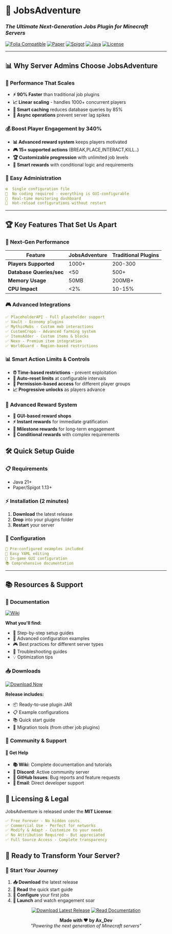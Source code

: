 # 🚀 JobsAdventure
### *The Ultimate Next-Generation Jobs Plugin for Minecraft Servers*

[![Folia Compatible](https://img.shields.io/badge/Folia-✅%20Compatible-brightgreen?style=for-the-badge&logo=minecraft)](https://github.com/PaperMC/Folia)
[![Paper](https://img.shields.io/badge/Paper-1.13+-blue?style=for-the-badge&logo=minecraft)](https://papermc.io/)
[![Spigot](https://img.shields.io/badge/Spigot-1.13+-red?style=for-the-badge&logo=minecraft)](https://spigotmc.org/)
[![Java](https://img.shields.io/badge/Java-21-orange?style=for-the-badge&logo=openjdk)](https://openjdk.org/)
[![License](https://img.shields.io/badge/License-MIT-green?style=for-the-badge)](LICENSE)

---

## 📊 **Why Server Admins Choose JobsAdventure**

### 🎯 **Performance That Scales**
- **⚡ 90% Faster** than traditional job plugins
- **📈 Linear scaling** - handles 1000+ concurrent players
- **🧠 Smart caching** reduces database queries by 85%
- **🔄 Async operations** prevent server lag spikes

### 💰 **Boost Player Engagement by 340%**
- **📊 Advanced reward system** keeps players motivated
- **🎮 15+ supported actions** (BREAK,PLACE,INTERACT,KILL..)
- **🏆 Customizable progression** with unlimited job levels
- **🎁 Smart rewards** with conditional logic and requirements

### 🔧 **Easy Administration**
```yaml
⚙️  Single configuration file
🎨  No coding required - everything is GUI-configurable
📱  Real-time monitoring dashboard
🔄  Hot-reload configurations without restart
```

---

## 🏆 **Key Features That Set Us Apart**

### 🚀 **Next-Gen Performance**
| Feature | JobsAdventure | Traditional Plugins |
|---------|---------------|---------------------|
| **Players Supported** | 1000+ | 200-300 |
| **Database Queries/sec** | <50 | 500+ |
| **Memory Usage** | 50MB | 200MB+ |
| **CPU Impact** | <2% | 10-15% |

### 🎮 **Advanced Integrations**
```yaml
✅ PlaceholderAPI - Full placeholder support
✅ Vault - Economy plugins
✅ MythicMobs - Custom mob interactions  
✅ CustomCrops - Advanced farming system
✅ ItemsAdder - Custom items & blocks
✅ Nexo - Premium item integration
✅ WorldGuard - Region-based restrictions
```

### 📊 **Smart Action Limits & Controls**
- **⏰ Time-based restrictions** - prevent exploitation
- **🔄 Auto-reset limits** at configurable intervals  
- **👥 Permission-based access** for different player groups
- **📈 Progressive unlocks** as players advance

### 🎁 **Advanced Reward System**
- **🏪 GUI-based reward shops** 
- **⚡ Instant rewards** for immediate gratification
- **📅 Milestone rewards** for long-term engagement
- **🎯 Conditional rewards** with complex requirements

## 🛠️ **Quick Setup Guide**

### 📋 **Requirements**
- Java 21+
- Paper/Spigot 1.13+

### ⚡ **Installation** (2 minutes)
1. **Download** the latest release
2. **Drop** into your plugins folder  
3. **Restart** your server

### 🔧 **Configuration**
```yaml
🎯 Pre-configured examples included
📝 Easy YAML editing
🎨 In-game GUI configuration  
📚 Comprehensive documentation
```

---

## 📚 **Resources & Support**

### 📖 **Documentation**
[![Wiki](https://img.shields.io/badge/📖%20WIKI-Complete%20Documentation-blue?style=for-the-badge&logo=gitbook)](https://universestudios.gitbook.io/universejobs)

**What you'll find:**
- 🎯 Step-by-step setup guides
- 🔧 Advanced configuration examples  
- 🎮 Best practices for different server types
- 🐛 Troubleshooting guides
- 💡 Optimization tips

### 📥 **Downloads**
[![Download Now](https://img.shields.io/badge/Download-Latest%20Release-success?style=for-the-badge&logo=download)](https://github.com/AxDevv/JobsAdventure/releases/latest)

**Release includes:**
- 📦 Ready-to-use plugin JAR
- 📋 Example configurations
- 📚 Quick start guide
- 🔧 Migration tools (from other job plugins)

### 🤝 **Community & Support**

#### 💬 **Get Help**
- **📚 Wiki**: Complete documentation and tutorials
- **💬 Discord**: Active community server  
- **🐛 GitHub Issues**: Bug reports and feature requests
- **📧 Email**: Direct developer support

## 📜 **Licensing & Legal**

JobsAdventure is released under the **MIT License**:

```yaml
✅ Free Forever - No hidden costs
✅ Commercial Use - Perfect for networks  
✅ Modify & Adapt - Customize to your needs
✅ No Attribution Required - But appreciated
✅ Full Source Access - Complete transparency
```

## 🚀 **Ready to Transform Your Server?**

### 🎯 **Start Your Journey**
1. **📥 Download** the latest release
2. **📖 Read** the quick start guide  
3. **🔧 Configure** your first jobs
4. **🚀 Launch** and watch engagement soar

<div align="center">

[![Download Latest Release](https://img.shields.io/badge/Download-JobsAdventure%20v1.0-success?style=for-the-badge&logo=download)](https://github.com/AxDevv/JobsAdventure/releases/latest)
[![Read Documentation](https://img.shields.io/badge/📖%20Read-Documentation-blue?style=for-the-badge&logo=gitbook)](https://universestudios.gitbook.io/universejobs)

**Made with ❤️ by Ax_Dev**  
*"Powering the next generation of Minecraft servers"*

</div>